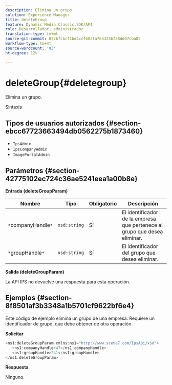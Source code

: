 ```yaml
---
description: Elimina un grupo.
solution: Experience Manager
title: deleteGroup
feature: Dynamic Media Classic,SDK/API
role: Desarrollador, administrador
translation-type: tm+mt
source-git-commit: 052bfcbcf1bd4ccf60afa7e3325bf58dd07cba85
workflow-type: tm+mt
source-wordcount: '93'
ht-degree: 12%

---
```



# deleteGroup{#deletegroup}

Elimina un grupo.

Sintaxis

## Tipos de usuarios autorizados {#section-ebcc67723663494db0562275b1873460}

* `IpsAdmin`
* `IpsCompanyAdmin`
* `ImagePortalAdmin`

## Parámetros {#section-42775102ec724c36ae5241eea1a00b8e}

**Entrada (deleteGroupParam)**

| Nombre | Tipo | Obligatorio | Descripción |
|---|---|---|---|
| `*`companyHandle`*` | `xsd:string` | Sí | El identificador de la empresa que pertenece al grupo que desea eliminar. |
| `*`groupHandle`*` | `xsd:string` | Sí | El identificador del grupo que desea eliminar. |

**Salida (deleteGroupParam)**

La API IPS no devuelve una respuesta para esta operación.

## Ejemplos {#section-8f8501af3b3348a1b5701cf9622bf6e4}

Este código de ejemplo elimina un grupo de una empresa. Requiere un identificador de grupo, que debe obtener de otra operación.

**Solicitar**

```java
<ns1:deleteGroupParam xmlns:ns1="http://www.scene7.com/IpsApi/xsd">
   <ns1:companyHandle>47</ns1:companyHandle>
   <ns1:groupHandle>241</ns1:groupHandle>
</ns1:deleteGroupParam>
```

**Respuesta**

Ninguno.
